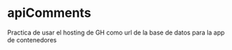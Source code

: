 # apiComments
Practica de usar el hosting de GH como url de la base de datos para la app de contenedores
